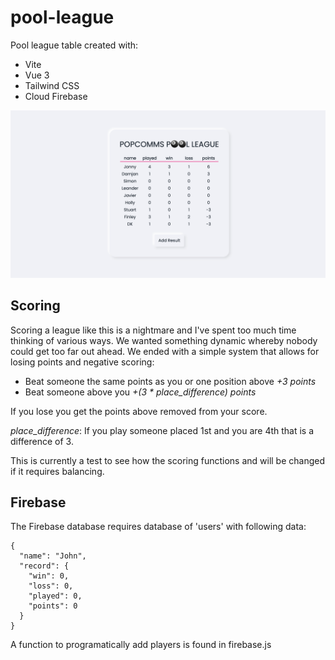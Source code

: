 # pool-league

Pool league table created with:
- Vite
- Vue 3
- Tailwind CSS
- Cloud Firebase

![alt text](https://github.com/therealJonSnow/pool-league/blob/master/screenshot.png)

## Scoring

Scoring a league like this is a nightmare and I've spent too much time thinking of various ways. We wanted something dynamic whereby nobody could get too far out ahead.
We ended with a simple system that allows for losing points and negative scoring:
- Beat someone the same points as you or one position above *+3 points*
- Beat someone above you *+(3 * place_difference) points*

If you lose you get the points above removed from your score.

*place_difference*: If you play someone placed 1st and you are 4th that is a difference of 3.

This is currently a test to see how the scoring functions and will be changed if it requires balancing.

## Firebase
The Firebase database requires database of 'users' with following data:

```
{
  "name": "John",
  "record": {
    "win": 0,
    "loss": 0,
    "played": 0,
    "points": 0
  }
}
```

A function to programatically add players is found in firebase.js
